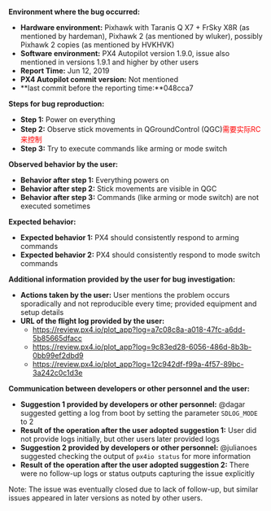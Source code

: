 **Environment where the bug occurred:**

- **Hardware environment:** Pixhawk with Taranis Q X7 + FrSky X8R (as mentioned by hardeman), Pixhawk 2 (as mentioned by wluker), possibly Pixhawk 2 copies (as mentioned by HVKHVK)
- **Software environment:** PX4 Autopilot version 1.9.0, issue also mentioned in versions 1.9.1 and higher by other users
- **Report Time:** Jun 12, 2019
- **PX4 Autopilot commit version:** Not mentioned
- **last commit before the reporting time:**048cca7

**Steps for bug reproduction:**

- **Step 1:** Power on everything
- **Step 2:** Observe stick movements in QGroundControl (QGC)<font color='red'>需要实际RC来控制</font>
- **Step 3:** Try to execute commands like arming or mode switch

**Observed behavior by the user:**

- **Behavior after step 1:** Everything powers on
- **Behavior after step 2:** Stick movements are visible in QGC
- **Behavior after step 3:** Commands (like arming or mode switch) are not executed sometimes

**Expected behavior:**

- **Expected behavior 1:** PX4 should consistently respond to arming commands
- **Expected behavior 2:** PX4 should consistently respond to mode switch commands

**Additional information provided by the user for bug investigation:**

- **Actions taken by the user:** User mentions the problem occurs sporadically and not reproducible every time; provided equipment and setup details
- **URL of the flight log provided by the user:**
  - https://review.px4.io/plot_app?log=a7c08c8a-a018-47fc-a6dd-5b85665dfacc
  - https://review.px4.io/plot_app?log=9c83ed28-6056-486d-8b3b-0bb99ef2dbd9
  - https://review.px4.io/plot_app?log=12c942df-f99a-4f57-89bc-3a242c0c1d3e

**Communication between developers or other personnel and the user:**

- **Suggestion 1 provided by developers or other personnel:** @dagar suggested getting a log from boot by setting the parameter `SDLOG_MODE` to 2
- **Result of the operation after the user adopted suggestion 1:** User did not provide logs initially, but other users later provided logs
- **Suggestion 2 provided by developers or other personnel:** @julianoes suggested checking the output of `px4io status` for more information
- **Result of the operation after the user adopted suggestion 2:** There were no follow-up logs or status outputs capturing the issue explicitly

Note: The issue was eventually closed due to lack of follow-up, but similar issues appeared in later versions as noted by other users.
